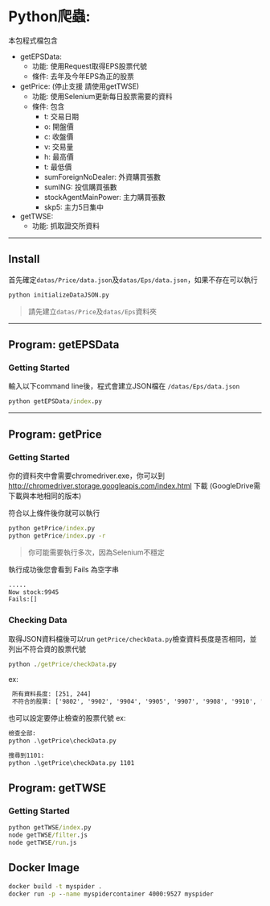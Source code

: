 # Python爬蟲:
本包程式檔包含

- getEPSData: 
    - 功能: 使用Request取得EPS股票代號
    - 條件: 去年及今年EPS為正的股票
- getPrice: (停止支援 請使用getTWSE)
    - 功能: 使用Selenium更新每日股票需要的資料
    - 條件: 包含
        - t: 交易日期
        - o: 開盤價
        - c: 收盤價
        - v: 交易量
        - h: 最高價
        - t: 最低價
        - sumForeignNoDealer: 外資購買張數
        - sumING: 投信購買張數
        - stockAgentMainPower: 主力購買張數
        - skp5: 主力5日集中
- getTWSE:
    - 功能: 抓取證交所資料

---

## Install
首先確定`datas/Price/data.json`及`datas/Eps/data.json`，如果不存在可以執行
```cmd
python initializeDataJSON.py
```
> 請先建立`datas/Price`及`datas/Eps`資料夾

---

## Program: getEPSData

### Getting Started
輸入以下command line後，程式會建立JSON檔在 `/datas/Eps/data.json`

```cmd
python getEPSData/index.py 
```
---

## Program: getPrice

### Getting Started
你的資料夾中會需要chromedriver.exe，你可以到 http://chromedriver.storage.googleapis.com/index.html 下載 (GoogleDrive需下載與本地相同的版本)

符合以上條件後你就可以執行
```cmd
python getPrice/index.py
python getPrice/index.py -r
```
> 你可能需要執行多次，因為Selenium不穩定

執行成功後您會看到 Fails 為空字串
```cmd
.....
Now stock:9945
Fails:[]
```

### Checking Data
取得JSON資料檔後可以run `getPrice/checkData.py`檢查資料長度是否相同，並列出不符合資的股票代號
```cmd
python ./getPrice/checkData.py
```

ex:
```cmd
 所有資料長度: [251, 244]
 不符合的股票: ['9802', '9902', '9904', '9905', '9907', '9908', '9910', '9911', '9914', '9917', '9919', '9921', '9924', '9925', '9927', '9930', '9933', '9934', '9935', '9938', '9939', '9940', '9941', '9942', '9943', '9944', '9945']
```

也可以設定要停止檢查的股票代號
ex: 
```cmd
檢查全部:
python .\getPrice\checkData.py

搜尋到1101:
python .\getPrice\checkData.py 1101
```
## Program: getTWSE
### Getting Started
```cmd
python getTWSE/index.py
node getTWSE/filter.js
node getTWSE/run.js
```
## Docker Image
```cmd
docker build -t myspider .
docker run -p --name myspidercontainer 4000:9527 myspider
```